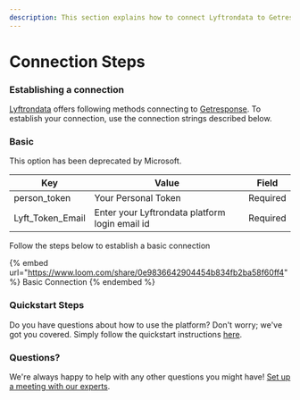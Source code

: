 ```yaml
---
description: This section explains how to connect Lyftrondata to Getresponse.
---
```


# Connection Steps

### Establishing a connection

[Lyftrondata](https://www.lyftrondata.com) offers following methods connecting to [Getresponse](https://www.lyftrondata.com/integration/marketing-analytics/getresponse/ ). To establish your connection, use the connection strings described below.

### Basic

This option has been deprecated by Microsoft.

| Key                | Value                                          | Field    |
| ------------------ | ---------------------------------------------- | -------- |
| person\_token      | Your Personal Token                            | Required |
| Lyft\_Token\_Email | Enter your Lyftrondata platform login email id | Required |

Follow the steps below to establish a basic connection

{% embed url="https://www.loom.com/share/0e9836642904454b834fb2ba58f60ff4" %}
Basic Connection
{% endembed %}

### Quickstart Steps

Do you have questions about how to use the platform? Don't worry; we've got you covered. Simply follow the quickstart instructions [here](README.md).

### Questions? <a href="#questions" id="questions"></a>

We're always happy to help with any other questions you might have! [Set up a meeting with our experts](https://www.lyftrondata.com/book-a-meeting/).

